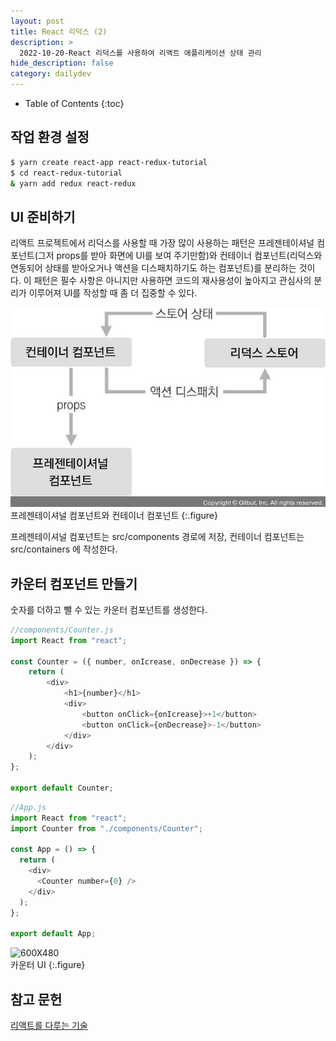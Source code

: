 ```yaml
---
layout: post
title: React 리덕스 (2)
description: >
  2022-10-20-React 리덕스를 사용하여 리액트 애플리케이션 상태 관리
hide_description: false
category: dailydev
---
```


- Table of Contents
{:toc}

## 작업 환경 설정
```bash
$ yarn create react-app react-redux-tutorial
$ cd react-redux-tutorial
& yarn add redux react-redux
```

## UI 준비하기
리액트 프로젝트에서 리덕스를 사용할 때 가장 많이 사용하는 패턴은 프레젠테이셔널 컴포넌트(그저 props를 받아 화면에 UI를 보여 주기만함)와 컨테이너 컴포넌트(리덕스와 연동되어 상태를 받아오거나 액션을 디스패치하기도 하는 컴포넌트)를 분리하는 것이다.
이 패턴은 필수 사항은 아니지만 사용하면 코드의 재사용성이 높아지고 관심사의 분리가 이루어져 UI를 작성할 때 좀 더 집중할 수 있다.

![600X480](/assets/img/blog/432.jpg)
<br> 프레젠테이셔널 컴포넌트와 컨테이너 컴포넌트
{:.figure}

프레젠테이셔널 컴포넌트는 src/components 경로에 저장,  컨테이너 컴포넌트는 src/containers 에 작성한다.

## 카운터 컴포넌트 만들기
숫자를 더하고 뺄 수 있는 카운터 컴포넌트를 생성한다.
```javascript
//components/Counter.js
import React from "react";

const Counter = ({ number, onIcrease, onDecrease }) => {
    return (
        <div>
            <h1>{number}</h1>
            <div>
                <button onClick={onIcrease}>+1</button>
                <button onClick={onDecrease}>-1</button>
            </div>
        </div>
    );
};

export default Counter;
```

```javascript
//App.js
import React from "react";
import Counter from "./components/Counter";

const App = () => {
  return (
    <div>
      <Counter number={0} />
    </div>
  );
};

export default App;    
```
![600X480](/assets/img/blog/433.jpg)
<br> 카운터 UI
{:.figure}

## 참고 문헌

[리액트를 다루는 기술](http://www.kyobobook.co.kr/product/detailViewKor.laf?mallGb=KOR&ejkGb=KOR&linkClass=&barcode=9791160508796)